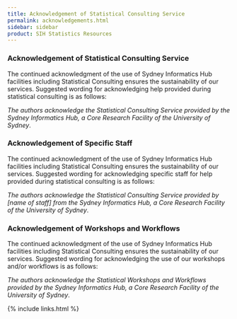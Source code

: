 ```yaml
---
title: Acknowledgement of Statistical Consulting Service
permalink: acknowledgements.html
sidebar: sidebar
product: SIH Statistics Resources
---
```


### Acknowledgement of Statistical Consulting Service

The continued acknowledgment of the use of Sydney Informatics Hub facilities including Statistical Consulting ensures the sustainability of our services. Suggested wording for acknowledging help provided during statistical consulting is as follows:

*The authors acknowledge the Statistical Consulting Service provided by the Sydney Informatics Hub, a Core Research Facility of the University of Sydney*.


### Acknowledgement of Specific Staff

The continued acknowledgment of the use of Sydney Informatics Hub facilities including Statistical Consulting ensures the sustainability of our services. Suggested wording for acknowledging specific staff for help provided during statistical consulting is as follows:

*The authors acknowledge the Statistical Consulting Service provided by [name of staff] from the Sydney Informatics Hub, a Core Research Facility of the University of Sydney*.


### Acknowledgement of Workshops and Workflows

The continued acknowledgment of the use of Sydney Informatics Hub facilities including Statistical Consulting ensures the sustainability of our services. Suggested wording for acknowledging the use of our workshops and/or workflows is as follows:

*The authors acknowledge the Statistical Workshops and Workflows provided by the Sydney Informatics Hub, a Core Research Facility of the University of Sydney*.

{% include links.html %}
